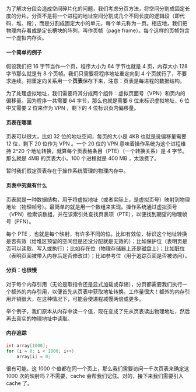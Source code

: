 为了解决分段会造成空间碎片化的问题，我们考虑分页方法，将空间分割成固定长度的分片。分页不是将一个进程的地址空间分割成几个不同长度的逻辑段（即代码、堆、段），而是分割成固定大小的单元，每个单元称为一页。相应地，我们把物理内存看成是定长槽块的阵列，叫作页帧（page frame）。每个这样的页帧包含一个虚拟内存页。

#### 一个简单的例子

假设我们把 16 字节当作一个页，程序大小为 64 字节也就是 4 页，内存大小 128 字节那么就是有 8 个页帧。我们只需要将程序地址重定向到 4 个页就行了，不要求连续。把重定向关系用一个**页表**保存下来，注意：页表是每进程的数据结构。

为了处理虚拟地址，我们需要将其分成两个组件：虚拟页面号（VPN）和页内的偏移量。因为程序一共需要 64 字节，那么也就是需要 6 位来标识虚拟地址，6 位中又需要 2 位来作为 VPN ，剩下的 4 位标识页内偏移量。

#### 页表在哪里

页表可以很大，比如 32 位的地址空间，每页的大小是 4KB 也就是说偏移量需要 12 位，剩下 20 位作为 VPN 。一个 20 位的 VPN 意味着操作系统为这个进程维持 2^20 个地址转换，就算每个页表格条目（PTE）（一个转换关系）是 4 字节。那么就是 4MB 的页表大小。100 个进程就是 400 MB ，太浪费了。

暂时我们假定页表存在于操作系统管理的物理内存中。

#### 页表中究竟有什么

页表就是一种数据结构，用于将虚拟地址（或者实际上，是虚拟页号）映射到物理地址（物理帧号）。最简单的就是用一个数组来实现。操作系统通过虚拟页号（VPN）检索该数组，并在该索引处查找页表项（PTE），以便找到期望的物理帧号（PFN）。

每个 PTE ，也就是每个映射，有许多不同的位。比如有效位，标识这个地址转换是否有效（给堆区预留的空间但是还没分配就是无效的）；比如保护位（表明页是否可以读取、写入或执行）；比如存在位（物理存储器上还是磁盘上）；比如脏位（表明页面被带入内存后是否修改过）；比如参考位（用于追踪页面是否被访问）。

#### 分页：也很慢

对于每个内存引用（无论是取指令还是显式加载或存储），分页都需要我们执行一个额外的内存引用，以便首先从页表中获取地址转换。工作量很大！额外的内存引用开销很大，在这种情况下，可能会使进程减慢两倍或更多。

举个例子，我们原本从内存中读一个值，现在变成了先从页表读出物理地址，然后再去真实的物理地址中读取。

#### 内存追踪

```c
int array[1000];
for (i = 0; i < 1000; i++) 
	array[i] = 0;
```

很有可能，这 1000 个值都在同一个页上，那么我们需要访问一千次页表来确定这 1000 次的映射吗？不需要，cache 会帮我们记住。对的，接下来我们需要引入 cache 了。

